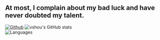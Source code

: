 ## At most, I complain about my bad luck and have never doubted my talent.
[![Github](https://img.shields.io/github/followers/vshou?label=Follow&style=social)](https://github.com/vshou)
![vshou's GitHub stats](https://github-readme-stats.vercel.app/api?username=vshou&hide_border=true&show_icons=true&theme=radical&hide_title=true)
<br/>
![Languages](https://github-readme-stats.vercel.app/api/top-langs/?username=vshou&hide_title=true&hide_border=true&layout=compact&bg_color=141321&theme=radical)
